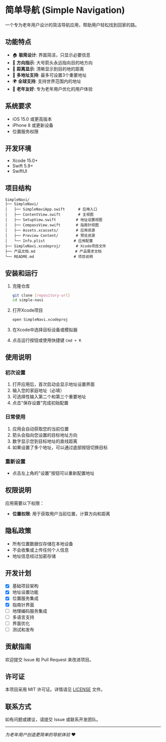 # 简单导航 (Simple Navigation)

一个专为老年用户设计的简洁导航应用，帮助用户轻松找到回家的路。

## 功能特点

- 🏠 **极简设计**: 界面简洁，只显示必要信息
- 🧭 **方向指示**: 大号箭头永远指向目的地方向
- 📏 **距离显示**: 清晰显示到目的地的距离
- 📍 **多地址支持**: 最多可设置3个重要地址
- 🌍 **全球支持**: 支持世界范围内的地址
- 👥 **老年友好**: 专为老年用户优化的用户体验

## 系统要求

- iOS 15.0 或更高版本
- iPhone 8 或更新设备
- 位置服务权限

## 开发环境

- Xcode 15.0+
- Swift 5.9+
- SwiftUI

## 项目结构

```
SimpleNavi/
├── SimpleNavi/
│   ├── SimpleNaviApp.swift      # 应用入口
│   ├── ContentView.swift        # 主视图
│   ├── SetupView.swift         # 地址设置视图
│   ├── CompassView.swift       # 指南针视图
│   ├── Assets.xcassets/        # 应用资源
│   ├── Preview Content/        # 预览资源
│   └── Info.plist             # 应用配置
├── SimpleNavi.xcodeproj/       # Xcode项目文件
├── 产品文档.md                  # 产品需求文档
└── README.md                  # 项目说明
```

## 安装和运行

1. 克隆仓库
   ```bash
   git clone [repository-url]
   cd simple-navi
   ```

2. 打开Xcode项目
   ```bash
   open SimpleNavi.xcodeproj
   ```

3. 在Xcode中选择目标设备或模拟器

4. 点击运行按钮或使用快捷键 `Cmd + R`

## 使用说明

### 初次设置
1. 打开应用后，首次启动会显示地址设置界面
2. 输入您的家庭地址（必填）
3. 可选择性输入第二个和第三个重要地址
4. 点击"保存设置"完成初始配置

### 日常使用
1. 应用会自动获取您的当前位置
2. 箭头会指向您设置的目标地址方向
3. 数字显示您到目标地址的直线距离
4. 如果设置了多个地址，可以通过底部按钮切换目标

### 重新设置
- 点击左上角的"设置"按钮可以重新配置地址

## 权限说明

应用需要以下权限：
- **位置权限**: 用于获取用户当前位置，计算方向和距离

## 隐私政策

- 所有位置数据仅存储在本地设备
- 不会收集或上传任何个人信息
- 地址信息经过加密存储

## 开发计划

- [x] 基础项目架构
- [x] 地址设置功能
- [x] 位置服务集成
- [x] 指南针界面
- [ ] 地理编码服务集成
- [ ] 多语言支持
- [ ] 界面优化
- [ ] 测试和发布

## 贡献指南

欢迎提交 Issue 和 Pull Request 来改进项目。

## 许可证

本项目采用 MIT 许可证。详情请见 [LICENSE](LICENSE) 文件。

## 联系方式

如有问题或建议，请提交 Issue 或联系开发团队。

---

*为老年用户创造更简单的导航体验* ❤️